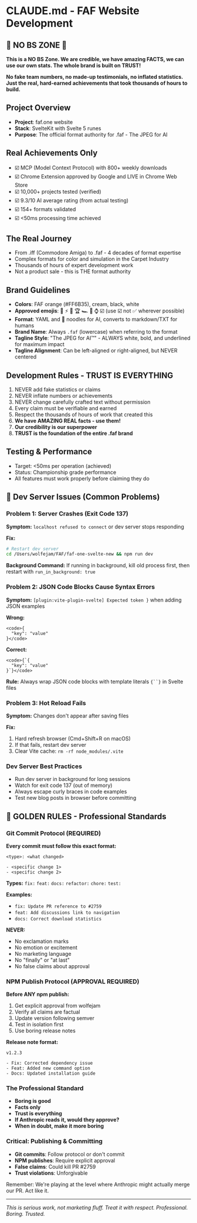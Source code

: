 # CLAUDE.md - FAF Website Development

## 🛑 NO BS ZONE 🛑
**This is a NO BS Zone. We are credible, we have amazing FACTS, we can use our own stats. The whole brand is built on TRUST!**

**No fake team numbers, no made-up testimonials, no inflated statistics. Just the real, hard-earned achievements that took thousands of hours to build.**

## Project Overview
- **Project**: faf.one website
- **Stack**: SvelteKit with Svelte 5 runes
- **Purpose**: The official format authority for .faf - The JPEG for AI

## Real Achievements Only
- ☑️ MCP (Model Context Protocol) with 800+ weekly downloads
- ☑️ Chrome Extension approved by Google and LIVE in Chrome Web Store  
- ☑️ 10,000+ projects tested (verified)
- ☑️ 9.3/10 AI average rating (from actual testing)
- ☑️ 154+ formats validated
- ☑️ <50ms processing time achieved

## The Real Journey
- From .iff (Commodore Amiga) to .faf - 4 decades of format expertise
- Complex formats for color and simulation in the Carpet Industry
- Thousands of hours of expert development work
- Not a product sale - this is THE format authority

## Brand Guidelines
- **Colors**: FAF orange (#FF6B35), cream, black, white
- **Approved emojis**: 🧡 ⚡️ 🏁 🏆 🏎️ 🍊 ⌚ ☑️ (use ☑️ not ✅ wherever possible)
- **Format**: YAML and 🍜 noodles for AI, converts to markdown/TXT for humans
- **Brand Name**: Always `.faf` (lowercase) when referring to the format
- **Tagline Style**: "The JPEG for AI™" - ALWAYS white, bold, and underlined for maximum impact
- **Tagline Alignment**: Can be left-aligned or right-aligned, but NEVER centered

## Development Rules - TRUST IS EVERYTHING
1. NEVER add fake statistics or claims
2. NEVER inflate numbers or achievements  
3. NEVER change carefully crafted text without permission
4. Every claim must be verifiable and earned
5. Respect the thousands of hours of work that created this
6. **We have AMAZING REAL facts - use them!**
7. **Our credibility is our superpower**
8. **TRUST is the foundation of the entire .faf brand**

## Testing & Performance
- Target: <50ms per operation (achieved)
- Status: Championship grade performance
- All features must work properly before claiming they do

## 🔧 Dev Server Issues (Common Problems)

### Problem 1: Server Crashes (Exit Code 137)
**Symptom:** `localhost refused to connect` or dev server stops responding

**Fix:**
```bash
# Restart dev server
cd /Users/wolfejam/FAF/faf-one-svelte-new && npm run dev
```

**Background Command:**
If running in background, kill old process first, then restart with `run_in_background: true`

### Problem 2: JSON Code Blocks Cause Syntax Errors
**Symptom:** `[plugin:vite-plugin-svelte] Expected token }` when adding JSON examples

**Wrong:**
```svelte
<code>{
  "key": "value"
}</code>
```

**Correct:**
```svelte
<code>{`{
  "key": "value"
}`}</code>
```

**Rule:** Always wrap JSON code blocks with template literals `{``}` in Svelte files

### Problem 3: Hot Reload Fails
**Symptom:** Changes don't appear after saving files

**Fix:**
1. Hard refresh browser (Cmd+Shift+R on macOS)
2. If that fails, restart dev server
3. Clear Vite cache: `rm -rf node_modules/.vite`

### Dev Server Best Practices
- Run dev server in background for long sessions
- Watch for exit code 137 (out of memory)
- Always escape curly braces in code examples
- Test new blog posts in browser before committing

## 🏁 GOLDEN RULES - Professional Standards

### Git Commit Protocol (REQUIRED)
**Every commit must follow this exact format:**
```
<type>: <what changed>

- <specific change 1>
- <specific change 2>
```

**Types:** `fix:` `feat:` `docs:` `refactor:` `chore:` `test:`

**Examples:**
- `fix: Update PR reference to #2759`
- `feat: Add discussions link to navigation`
- `docs: Correct download statistics`

**NEVER:**
- No exclamation marks
- No emotion or excitement
- No marketing language
- No "finally" or "at last"
- No false claims about approval

### NPM Publish Protocol (APPROVAL REQUIRED)
**Before ANY npm publish:**
1. Get explicit approval from wolfejam
2. Verify all claims are factual
3. Update version following semver
4. Test in isolation first
5. Use boring release notes

**Release note format:**
```
v1.2.3

- Fix: Corrected dependency issue
- Feat: Added new command option
- Docs: Updated installation guide
```

### The Professional Standard
- **Boring is good**
- **Facts only**
- **Trust is everything**
- **If Anthropic reads it, would they approve?**
- **When in doubt, make it more boring**

### Critical: Publishing & Committing
- **Git commits**: Follow protocol or don't commit
- **NPM publishes**: Require explicit approval
- **False claims**: Could kill PR #2759
- **Trust violations**: Unforgivable

Remember: We're playing at the level where Anthropic might actually merge our PR. Act like it.

---
*This is serious work, not marketing fluff. Treat it with respect.*
*Professional. Boring. Trusted.*